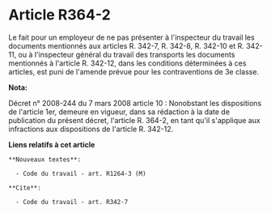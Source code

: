 # Article R364-2

Le fait pour un employeur de ne pas présenter à l'inspecteur du travail les documents mentionnés aux articles R. 342-7, R.
342-8, R. 342-10 et R. 342-11, ou à l'inspecteur général du travail des transports les documents mentionnés à l'article R.
342-12, dans les conditions déterminées à ces articles, est puni de l'amende prévue pour les contraventions de 3e classe.

**Nota:**

Décret n° 2008-244 du 7 mars 2008 article 10 : Nonobstant les dispositions de l'article 1er, demeure en vigueur, dans sa
rédaction à la date de publication du présent décret, l'article R. 364-2, en tant qu'il s'applique aux infractions aux
dispositions de l'article R. 342-12.

**Liens relatifs à cet article**

	**Nouveaux textes**:

	  - Code du travail - art. R1264-3 (M)

	**Cite**:

	  - Code du travail - art. R342-7
